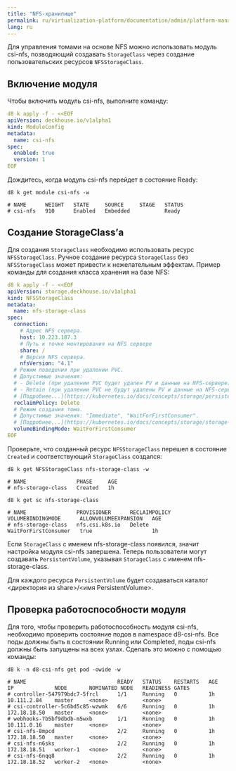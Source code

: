 ```yaml
---
title: "NFS-хранилище"
permalink: ru/virtualization-platform/documentation/admin/platform-management/storage/sds/nfs.html
lang: ru
---
```


Для управления томами на основе NFS можно использовать модуль csi-nfs, позводяющий создавать `StorageClass` через создание пользовательских ресурсов `NFSStorageClass`.

## Включение модуля

Чтобы включить модуль csi-nfs, выполните команду:

```yaml
d8 k apply -f - <<EOF
apiVersion: deckhouse.io/v1alpha1
kind: ModuleConfig
metadata:
  name: csi-nfs
spec:
  enabled: true
  version: 1
EOF
```

Дождитесь, когда модуль csi-nfs перейдет в состояние Ready:

```shell
d8 k get module csi-nfs -w

# NAME      WEIGHT   STATE     SOURCE     STAGE   STATUS
# csi-nfs   910      Enabled   Embedded           Ready
```

## Создание StorageClass’а

Для создания `StorageClass` необходимо использовать ресурс `NFSStorageClass`. 
Ручное создание ресурса `StorageClass` без `NFSStorageClass` может привести к нежелательным эффектам. 
Пример команды для создания класса хранения на базе NFS:

```yaml
d8 k apply -f - <<EOF
apiVersion: storage.deckhouse.io/v1alpha1
kind: NFSStorageClass
metadata:
  name: nfs-storage-class
spec:
  connection:
    # Адрес NFS сервера.
    host: 10.223.187.3
    # Путь к точке монтирования на NFS сервере
    share: /
    # Версия NFS сервера.
    nfsVersion: "4.1"
  # Режим поведения при удалении PVC.
  # Допустимые значения:
  # - Delete (при удалении PVC будет удален PV и данные на NFS-сервере);
  # - Retain (при удалении PVC не будут удалены PV и данные на NFS-сервере, потребуют ручного удаления пользователем).
  # [Подробнее...](https://kubernetes.io/docs/concepts/storage/persistent-volumes/#reclaiming)
  reclaimPolicy: Delete
  # Режим создания тома.
  # Допустимые значения: "Immediate", "WaitForFirstConsumer". 
  # [Подробнее...](https://kubernetes.io/docs/concepts/storage/storage-classes/#volume-binding-mode)
  volumeBindingMode: WaitForFirstConsumer
EOF
```

Проверьте, что созданный ресурс `NFSStorageClass` перешел в состояние `Created` и соответствующий `StorageClass` создался:

```shell
d8 k get NFSStorageClass nfs-storage-class -w

# NAME                PHASE     AGE
# nfs-storage-class   Created   1h

d8 k get sc nfs-storage-class

# NAME                PROVISIONER      RECLAIMPOLICY   VOLUMEBINDINGMODE      ALLOWVOLUMEEXPANSION   AGE
# nfs-storage-class   nfs.csi.k8s.io   Delete          WaitForFirstConsumer   true                   1h
```

Если `StorageClass` с именем nfs-storage-class появился, значит настройка модуля csi-nfs завершена.
Теперь пользователи могут создавать `PersistentVolume`, указывая `StorageClass` с именем nfs-storage-class.

Для каждого ресурса `PersistentVolume` будет создаваться каталог <директория из share>/<имя PersistentVolume>.

## Проверка работоспособности модуля

Для того, чтобы проверить работоспособность модуля csi-nfs, необходимо проверить состояние подов в namespace d8-csi-nfs. 
Все поды должны быть в состоянии Running или Completed, поды csi-nfs должны быть запущены на всех узлах.
Сделать это можно с помощью команды:

```shell
d8 k -n d8-csi-nfs get pod -owide -w

# NAME                             READY   STATUS    RESTARTS   AGE   IP             NODE       NOMINATED NODE   READINESS GATES
# controller-547979bdc7-5frcl      1/1     Running   0          1h    10.111.2.84    master     <none>           <none>
# csi-controller-5c6bd5c85-wzwmk   6/6     Running   0          1h    172.18.18.50   master     <none>           <none>
# webhooks-7b5bf9dbdb-m5wxb        1/1     Running   0          1h    10.111.0.16    master     <none>           <none>
# csi-nfs-8mpcd                    2/2     Running   0          1h    172.18.18.50   master     <none>           <none>
# csi-nfs-n6sks                    2/2     Running   0          1h    172.18.18.51   worker-1   <none>           <none>
# csi-nfs-6nqq8                    2/2     Running   0          1h    172.18.18.52   worker-2   <none>           <none>
```
